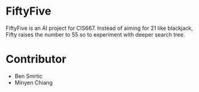 # FiftyFive

FiftyFive is an AI project for CIS667. Instead of aiming for 21 like blackjack, Fifty raises the number to 55 so to experiment with deeper search tree.

# Contributor

- Ben Smrtic
- Minyen Chiang
